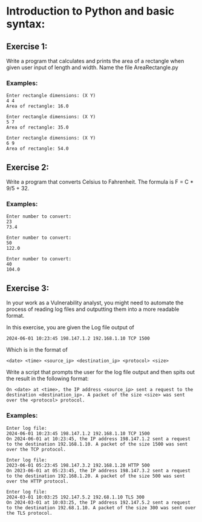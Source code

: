 # Introduction to Python and basic syntax:

## Exercise 1: 
Write a program that calculates and prints the area of a rectangle when given user
input of length and width. Name the file AreaRectangle.py

### Examples:
```
Enter rectangle dimensions: (X Y)
4 4
Area of rectangle: 16.0
```
```
Enter rectangle dimensions: (X Y)
5 7
Area of rectangle: 35.0
```
```
Enter rectangle dimensions: (X Y)
6 9
Area of rectangle: 54.0
```

## Exercise 2:
Write a program that converts Celsius to Fahrenheit.
The formula is F = C * 9/5 + 32.

### Examples:
```
Enter number to convert:
23
73.4
```
```
Enter number to convert:
50
122.0
```
```
Enter number to convert:
40
104.0
```

## Exercise 3:
In your work as a Vulnerability analyst, you might need to automate the process of
reading log files and outputting them into a more readable format.

In this exercise, you are given the Log file output of

`2024-06-01 10:23:45 198.147.1.2 192.168.1.10 TCP 1500`

Which is in the format of

`<date> <time> <source_ip> <destination_ip> <protocol> <size>`

Write a script that prompts the user for the log file output and then
spits out the result in the following format:

`On <date> at <time>, the IP address <source_ip> sent a request to the destination
<destination_ip>. A packet of the size <size> was sent over the <protocol>
protocol.`

### Examples:
```
Enter log file:
2024-06-01 10:23:45 198.147.1.2 192.168.1.10 TCP 1500
On 2024-06-01 at 10:23:45, the IP address 198.147.1.2 sent a request to the destination 192.168.1.10. A packet of the size 1500 was sent over the TCP protocol.
```
```
Enter log file:
2023-06-01 05:23:45 198.147.3.2 192.168.1.20 HTTP 500
On 2023-06-01 at 05:23:45, the IP address 198.147.3.2 sent a request to the destination 192.168.1.20. A packet of the size 500 was sent over the HTTP protocol.
```
```
Enter log file:
2024-03-01 10:03:25 192.147.5.2 192.68.1.10 TLS 300
On 2024-03-01 at 10:03:25, the IP address 192.147.5.2 sent a request to the destination 192.68.1.10. A packet of the size 300 was sent over the TLS protocol.
```
